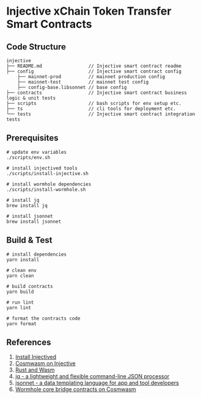 # Injective xChain Token Transfer Smart Contracts

## Code Structure

```
injective
├── README.md                 // Injective smart contract readme
├── config                    // Injective smart contract config
    ├── mainnet-prod          // mainnet production config
    ├── mainnet-test          // mainnet test config
    ├── config-base.libsonnet // base config
├── contracts                 // Injective smart contract business logic & unit tests
├── scripts                   // bash scripts for env setup etc.
├── ts                        // cli tools for deployment etc.
└── tests                     // Injective smart contract integration tests
```

## Prerequisites
```
# update env variables
./scripts/env.sh

# install injectived tools
./scripts/install-injective.sh

# install wormhole dependencies
./scripts/install-wormhole.sh

# install jq
brew install jq

# install jsonnet
brew install jsonnet
```

## Build & Test
```
# install dependencies
yarn install

# clean env
yarn clean

# build contracts
yarn build

# run lint
yarn lint

# format the contracts code
yarn format
```

## References
1. [Install Injectived](https://docs.injective.network/develop/tools/injectived/install)
2. [Cosmwasm on Injective](https://docs.injective.network/develop/guides/cosmwasm-dapps/Your_first_contract_on_injective)
3. [Rust and Wasm](https://docs.near.org/develop/contracts/introduction)
4. [jq - a lightweight and flexible command-line JSON processor](https://stedolan.github.io/jq/)
5. [jsonnet - a data templating language for app and tool developers](https://jsonnet.org/)
6. [Wormhole core bridge contracts on Cosmwasm](https://github.com/wormhole-foundation/wormhole/tree/main/cosmwasm)
